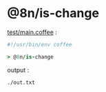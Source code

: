 [‼️]: ✏️README.mdt

# @8n/is-change

[test/main.coffee](./test/main.coffee) :

```coffee
#!/usr/bin/env coffee

> @8n/is-change
```

output :

```
./out.txt
```
